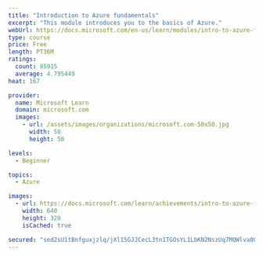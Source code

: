 ```yaml
---
title: "Introduction to Azure fundamentals"
excerpt: "This module introduces you to the basics of Azure."
webUrl: https://docs.microsoft.com/en-us/learn/modules/intro-to-azure-fundamentals/
type: course
price: Free
length: PT36M
ratings:
  count: 85915
  average: 4.795449
heat: 167

provider:
  name: Microsoft Learn
  domain: microsoft.com
  images:
    - url: /assets/images/organizations/microsoft.com-50x50.jpg
      width: 50
      height: 50

levels:
  - Beginner

topics:
  - Azure

images:
  - url: https://docs.microsoft.com/learn/achievements/intro-to-azure-fundamentals-social.png
    width: 640
    height: 320
    isCached: true

secured: "sed2sU1tBnfguxjzlq/jXl15GJJCecL3tn1TGOsYL1LbKN2NszUq7MQWlva0O5vsLNNWSVaRUIvrQxaMn0C4Eu+9r1ApFzY50+q9TzGpXdk919EeJ3W59R0K3RQw0v1UYW8hOrUuSg/cCnxbuxYwUzWs5uqMGaHDDE2kT1diXPRxBdqxWQAzlEa5qX5VrL9NCwOAcpFTGCBegMDst88KTVr5OAdbTjd/Lq3VH3N4PZMXHug8lpOWoxM8w34aUYvbQuTNY5SwYUHwvvCOtVoVXwv0EFm18RDTDINe+LJlLDRhSHKbiGCOcnzPSjYO7oResdmky+x8YL4FT4jP4jqp9NI8vhoGzaGCp2lEA+LsDY96HAqaniPjJB0UnhlWTp4zZ/PpwBx/gJF2JdSVaWWmBRlLGXmuY1aZ+jG1Mv5qZMqqpDKt4dRdzC6iL8NAbOey;0ViWvsy6Q0oCr62InEhF+g=="
---
```


